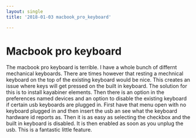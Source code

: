 ```yaml
---
layout: single
title: '2018-01-03 macbook_pro_keyboard'

---
```

# Macbook pro keyboard
The macbook pro keyboard is terrible.  I have a whole bunch of differnt mechanical keyboards.  There are times  however that resting a mechnical keyboard on the top of the existing keyboard would be nice.   This creates an issue where keys will get pressed on the built in keyboard.  The solution for this is to install kayabiner elements.  Then there is an option in the preferences named devices and an option to disable the existing keyboard if certain usb keyboards are plugged in.  First have that menu open with no keyboard plugged in and then insert the usb an see what the keyboard hardware id reports as.  Then it is as easy as selecting the checkbox and the built in keyboard is disabled.  It is then enabled as soon as you unplug the usb.  This is a fantastic little feature.


